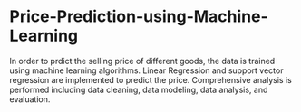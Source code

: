 # Price-Prediction-using-Machine-Learning

In order to prdict the selling price of different goods, the data is trained using machine learning algorithms. Linear Regression and support vector regression are implemented to predict the price. Comprehensive analysis is performed including data cleaning, data modeling, data analysis, and evaluation.
